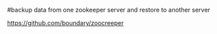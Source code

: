 
#backup data from one zookeeper server and restore to another server 


https://github.com/boundary/zoocreeper








